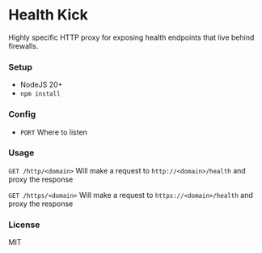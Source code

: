 # Health Kick

Highly specific HTTP proxy for exposing health endpoints that live behind firewalls.

### Setup

 * NodeJS 20+
 * `npm install`

### Config

* `PORT` Where to listen

### Usage

`GET /http/<domain>`
Will make a request to `http://<domain>/health` and proxy the response

`GET /https/<domain>`
Will make a request to `https://<domain>/health` and proxy the response

### License

MIT
